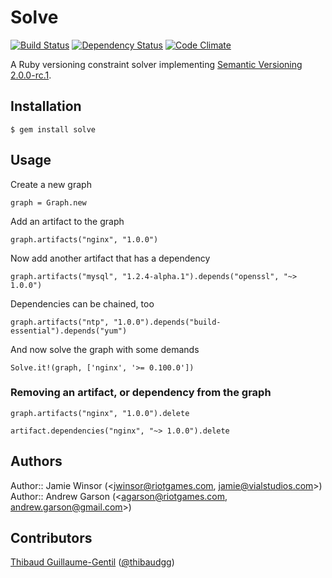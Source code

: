 # Solve
[![Build Status](https://secure.travis-ci.org/reset/solve.png?branch=master)](http://travis-ci.org/reset/solve)
[![Dependency Status](https://gemnasium.com/reset/solve.png?travis)](https://gemnasium.com/reset/solve)
[![Code Climate](https://codeclimate.com/badge.png)](https://codeclimate.com/github/reset/solve)

A Ruby versioning constraint solver implementing [Semantic Versioning 2.0.0-rc.1](http://semver.org).

## Installation

    $ gem install solve

## Usage

Create a new graph

    graph = Graph.new

Add an artifact to the graph

    graph.artifacts("nginx", "1.0.0")

Now add another artifact that has a dependency

    graph.artifacts("mysql", "1.2.4-alpha.1").depends("openssl", "~> 1.0.0")

Dependencies can be chained, too

    graph.artifacts("ntp", "1.0.0").depends("build-essential").depends("yum")

And now solve the graph with some demands

    Solve.it!(graph, ['nginx', '>= 0.100.0'])

### Removing an artifact, or dependency from the graph

    graph.artifacts("nginx", "1.0.0").delete

    artifact.dependencies("nginx", "~> 1.0.0").delete

## Authors

Author:: Jamie Winsor (<jwinsor@riotgames.com, jamie@vialstudios.com>)
Author:: Andrew Garson (<agarson@riotgames.com, andrew.garson@gmail.com>)

## Contributors

[Thibaud Guillaume-Gentil](https://github.com/thibaudgg) ([@thibaudgg](http://twitter.com/thibaudgg))
